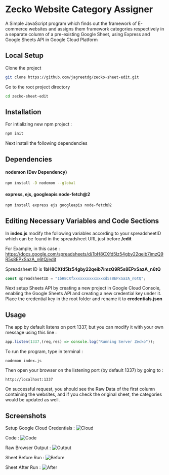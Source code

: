
# Zecko Website Category Assigner

A Simple JavaScript program which finds out the framework of E-commerce websites and assigns them framework categories respectively in a separate column of a pre-existing Google Sheet, using Express and Google Sheets API in Google Cloud Platform


## Local Setup

Clone the project

```bash
git clone https://github.com/jagreetdg/zecko-sheet-edit.git
```

Go to the root project directory

```bash
cd zecko-sheet-edit
```


## Installation

For intializing new npm project :

```bash
npm init
```
Next install the following dependencies
## Dependencies

#### nodemon (Dev Dependency)

```bash
npm install -D nodemon --global
```

#### express, ejs, googleapis node-fetch@2

```bash
npm install express ejs googleapis node-fetch@2
```


## Editing Necessary Variables and Code Sections

In **index.js** modify the following variables according to your spreadsheetID which can be found in the spreadsheet URL just before **/edit**

For Example, in this case :
https://docs.google.com/spreadsheets/d/1bH8CXfd5lz54gby22qeib7imzQ9R5s8EPxSazA_n6tQ/edit

Spreadsheet ID is **1bH8CXfd5lz54gby22qeib7imzQ9R5s8EPxSazA_n6tQ**

```javascript
const spreadsheetID = "1bH8CXfxxxxxxxxxxxxxxd5s8EPxSazA_n6tQ";
```

Next setup Sheets API by creating a new project in Google Cloud Console, enabling the Google Sheets API and creating a new credential key under it. Place the credential key in the root folder and rename it to **credentials.json**
## Usage

The app by default listens on port 1337, but you can modify it with your own message using this line :

```javascript
app.listen(1337,(req,res) => console.log("Running Server Zecko"));
```

To run the program, type in terminal :
```
nodemon index.js
```

Then open your browser on the listening port (by default 1337) by going to :
```
http://localhost:1337
```

On successful request, you should see the Raw Data of the first column containing the websites, and if you check the original sheet, the categories would be updated as well.


## Screenshots

Setup Google Cloud Credentials :
![Cloud](https://imgur.com/0UE2Hxd.png)

Code :
![Code](https://imgur.com/NvsGovr.png)

Raw Browser Output :
![Output](https://imgur.com/74yCLWD.png)

Sheet Before Run :
![Before](https://imgur.com/3zdZkiY.png)

Sheet After Run :
![After](https://imgur.com/qq1W4j1.png)
